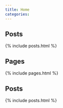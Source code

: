 ```yaml
---
title: Home
categories:
---
```


## Posts

{% include posts.html %}

## Pages

{% include pages.html %}

## Posts

{% include posts.html %}
